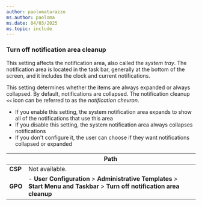 ```yaml
---
author: paolomatarazzo
ms.author: paoloma
ms.date: 04/03/2025
ms.topic: include
---
```


### Turn off notification area cleanup

This setting affects the notification area, also called the *system tray*. The notification area is located in the task bar, generally at the bottom of the screen, and it includes the clock and current notifications.

This setting determines whether the items are always expanded or always collapsed. By default, notifications are collapsed. The notification cleanup `<<` icon can be referred to as the *notification chevron*.

- If you enable this setting, the system notification area expands to show all of the notifications that use this area
- If you disable this setting, the system notification area always collapses notifications
- If you don't configure it, the user can choose if they want notifications collapsed or expanded

|  | Path |
|--|--|
| **CSP** | Not available. |
| **GPO** | - **User Configuration** > **Administrative Templates** > **Start Menu and Taskbar** > **Turn off notification area cleanup** |
